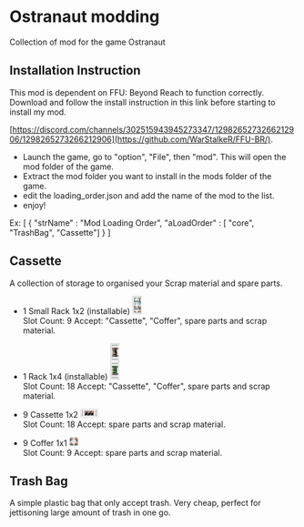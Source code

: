 # Ostranaut modding

Collection of mod for the game Ostranaut



## Installation Instruction

This mod is dependent on FFU: Beyond Reach to function correctly.
Download and follow the install instruction in this link before starting to install my mod.

 [https://discord.com/channels/302515943945273347/1298265273266212906/1298265273266212906](https://github.com/WarStalkeR/FFU-BR/).

- Launch the game, go to "option", "File", then "mod". This will open the mod folder of the game.
- Extract the mod folder you want to install in the mods folder of the game. 
- edit the loading_order.json and add the name of the mod to the list.
- enjoy!

Ex:
[
 {
  "strName" : "Mod Loading Order",
  "aLoadOrder" : [
  "core",
  "TrashBag",
  "Cassette"]
 }
]

## Cassette
A collection of storage to organised your Scrap material and spare parts.

- 1 Small Rack 1x2 (installable) ![Small Rack](Cassette/images/ItmCRack02.png)  
    Slot Count: 9  Accept: "Cassette", "Coffer", spare parts and scrap material.
  
- 1 Rack 1x4 (installable) ![Rack](Cassette/images/ItmCRack01.png)  
    Slot Count: 18  Accept: "Cassette", "Coffer", spare parts and scrap material.
  
- 9 Cassette 1x2 ![Cassette](Cassette/images/ItmCassette02.png)  
    Slot Count: 18  Accept: spare parts and scrap material.
  
- 9 Coffer 1x1 ![Coffer](Cassette/images/ItmCBox02.png)  
    Slot Count: 9  Accept: spare parts and scrap material.

## Trash Bag
A simple plastic bag that only accept trash. Very cheap, perfect for jettisoning large amount of trash in one go.
